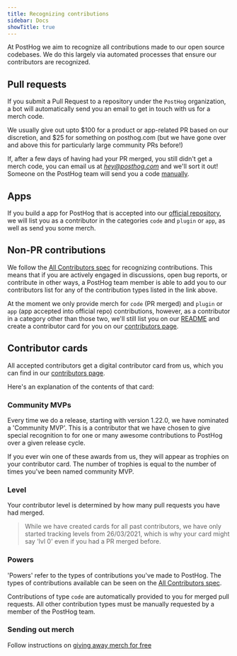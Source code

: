 ```yaml
---
title: Recognizing contributions
sidebar: Docs
showTitle: true
---
```


At PostHog we aim to recognize all contributions made to our open source codebases. We do this largely via automated processes that ensure our contributors are recognized. 

## Pull requests

If you submit a Pull Request to a repository under the `PostHog` organization, a bot will automatically send you an email to get in touch with us for a merch code. 

We usually give out upto $100 for a product or app-related PR based on our discretion, and $25 for something on posthog.com (but we have gone over and above this for particularly large community PRs before!)

If, after a few days of having had your PR merged, you still didn't get a merch code, you can email us at _[hey@posthog.com](mailto:hey@posthog.com)_ and we'll sort it out! Someone on the PostHog team will send you a code [manually](/handbook/company/merch-store#individuals). 

## Apps

If you build a app for PostHog that is accepted into our [official repository](https://github.com/PostHog/plugin-repository), we will list you as a contributor in the categories `code` and `plugin` or `app`, as well as send you some merch. 

## Non-PR contributions

We follow the [All Contributors spec](https://allcontributors.org/docs/en/emoji-key) for recognizing contributions. This means that if you are actively engaged in discussions, open bug reports, or contribute in other ways, a PostHog team member is able to add you to our contributors list for any of the contribution types listed in the link above.

At the moment we only provide merch for `code` (PR merged) and `plugin` or `app` (app accepted into official repo) contributions, however, as a contributor in a category other than those two, we'll still list you on our [README](https://github.com/PostHog/posthog#contributors-) and create a contributor card for you on our [contributors page](/contributors).

## Contributor cards

All accepted contributors get a digital contributor card from us, which you can find in our [contributors page](/contributors).

Here's an explanation of the contents of that card:

### Community MVPs

Every time we do a release, starting with version 1.22.0, we have nominated a 'Community MVP'. This is a contributor that we have chosen to give special recognition to for one or many awesome contributions to PostHog over a given release cycle.

If you ever win one of these awards from us, they will appear as trophies on your contributor card. The number of trophies is equal to the number of times you've been named community MVP.

### Level

Your contributor level is determined by how many pull requests you have had merged.

<blockquote class='warning-note'>

While we have created cards for all past contributors, we have only started tracking levels from 26/03/2021, which is why your card might say 'lvl 0' even if you had a PR merged before.

</blockquote>

### Powers

'Powers' refer to the types of contributions you've made to PostHog. The types of contributions available can be seen on the [All Contributors spec](https://allcontributors.org/docs/en/emoji-key).

Contributions of type `code` are automatically provided to you for merged pull requests. All other contribution types must be manually requested by a member of the PostHog team.

### Sending out merch
Follow instructions on [giving away merch for free](/handbook/company/merch-store)
